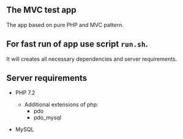 ## The MVC test app

The app based on pure PHP and MVC pattern. 

## For fast run of app use script ``run.sh``. 
It will creates all necessary dependencies and server requirements.

## Server requirements
- PHP 7.2
  - Additional extensions of php: 
    - pdo
    - pdo_mysql

- MySQL


